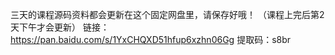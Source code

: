 三天的课程源码资料都会更新在这个固定网盘里，请保存好哦！
（课程上完后第2天下午才会更新）
链接：https://pan.baidu.com/s/1YxCHQXD51hfup6xzhn06Gg 
提取码：s8br